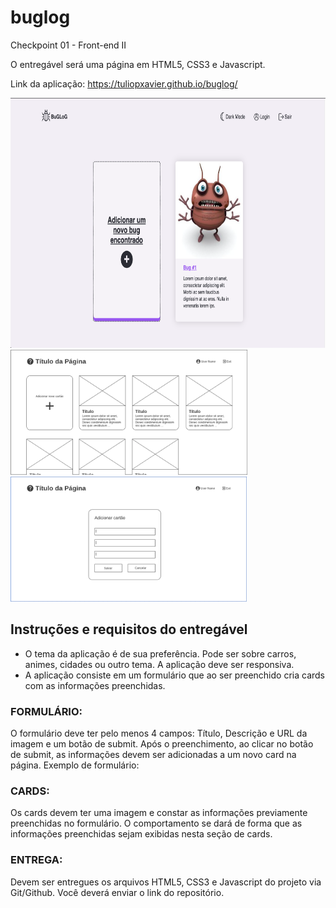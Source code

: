 # buglog
Checkpoint 01 - Front-end II

O entregável será uma página em HTML5, CSS3 e Javascript. 

Link da aplicação: https://tuliopxavier.github.io/buglog/

<img height="400px" width="auto" alt="App Screenshot" src="./img/bugLog-screenShot.png">
<img height="200px" width="auto" alt="wireframe 01" src="./img/wireframe01.png"> <img height="200px" width="auto" alt="wireframe 02" src="./img/wireframe02.png">

## Instruções e requisitos do entregável
	
- O tema da aplicação é de sua preferência. Pode ser sobre carros, animes, cidades ou outro tema. A aplicação deve ser responsiva.
- A aplicação consiste em um formulário que ao ser preenchido cria cards com as informações preenchidas.


### FORMULÁRIO: 
O formulário deve ter pelo menos 4 campos: Título, Descrição e URL da imagem e um botão de submit.
Após o preenchimento, ao clicar no botão de submit, as informações devem ser adicionadas a um novo card na página.
Exemplo de formulário:

### CARDS:
Os cards devem ter uma imagem e constar as informações previamente preenchidas no formulário. O comportamento se dará de forma que as informações preenchidas sejam exibidas nesta seção de cards.

### ENTREGA:
Devem ser entregues os arquivos HTML5, CSS3 e Javascript do projeto via Git/Github. Você deverá enviar o link do repositório.
